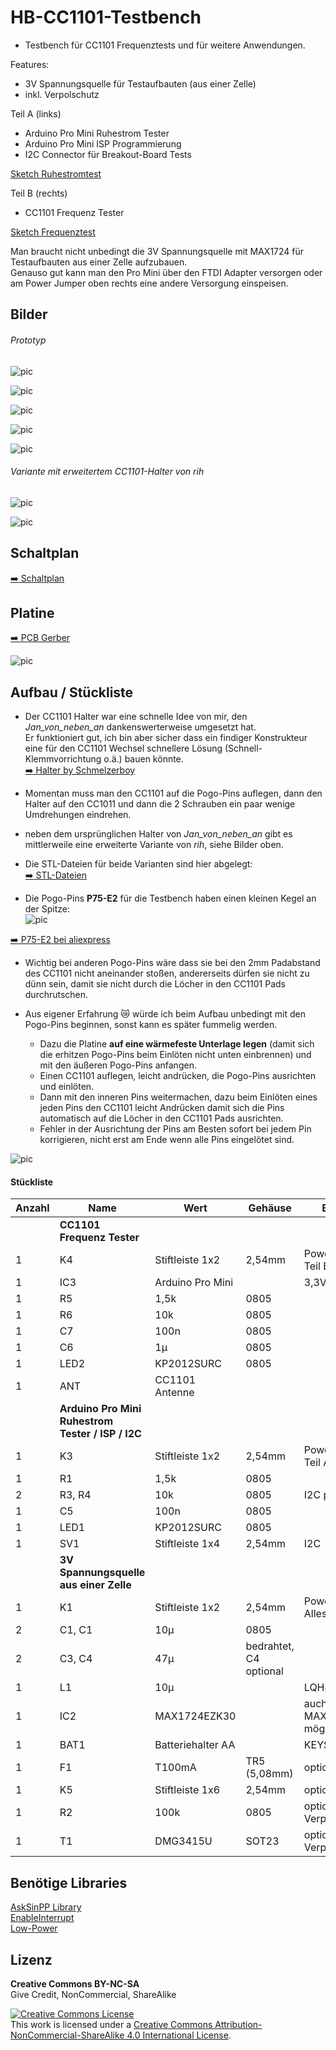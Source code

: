 
# HB-CC1101-Testbench

- Testbench für CC1101 Frequenztests und für weitere Anwendungen.

Features:<br>
- 3V Spannungsquelle für Testaufbauten (aus einer Zelle)
- inkl. Verpolschutz

Teil A (links)<br>
- Arduino Pro Mini Ruhestrom Tester
- Arduino Pro Mini ISP Programmierung
- I2C Connector für Breakout-Board Tests

[Sketch Ruhestromtest](https://github.com/TomMajor/SmartHome/tree/master/Info/Ruhestrom#%C3%BCberpr%C3%BCfung-des-avr-ruhestroms-power-down-mode)

Teil B (rechts)<br>
- CC1101 Frequenz Tester

[Sketch Frequenztest](https://github.com/pa-pa/AskSinPP/tree/master/examples/FreqTest)

Man braucht nicht unbedingt die 3V Spannungsquelle mit MAX1724 für Testaufbauten aus einer Zelle aufzubauen.<br>
Genauso gut kann man den Pro Mini über den FTDI Adapter versorgen oder am Power Jumper oben rechts eine andere Versorgung einspeisen.


## Bilder

###### Prototyp

![pic](Images/HB-CC1101-Testbench_1.jpg)

![pic](Images/HB-CC1101-Testbench_2.jpg)

![pic](Images/HB-CC1101-Testbench_3.jpg)

![pic](Images/HB-CC1101-Testbench_4.jpg)

![pic](Images/HB-CC1101-Testbench_5.png)

###### Variante mit erweitertem CC1101-Halter von *rih*

![pic](Images/Testbench1_rih.jpg)

![pic](Images/Testbench2_rih.jpg)


## Schaltplan

[:arrow_right: Schaltplan](PCB/Files/HB-CC1101-TestBench.pdf)


## Platine

[:arrow_right: PCB Gerber](PCB)

![pic](Images/HB-CC1101-Testbench_PCB.png)


## Aufbau / Stückliste

- Der CC1101 Halter war eine schnelle Idee von mir, den *Jan_von_neben_an* dankenswerterweise umgesetzt hat.<br>
Er funktioniert gut, ich bin aber sicher dass ein findiger Konstrukteur eine für den CC1101 Wechsel schnellere Lösung (Schnell-Klemmvorrichtung o.ä.) bauen könnte.<br>
[:arrow_right: Halter by Schmelzerboy](https://www.thingiverse.com/thing:4002846)

- Momentan muss man den CC1101 auf die Pogo-Pins auflegen, dann den Halter auf den CC1011 und dann die 2 Schrauben ein paar wenige Umdrehungen eindrehen.

- neben dem ursprünglichen Halter von *Jan_von_neben_an* gibt es mittlerweile eine erweiterte Variante von *rih*, siehe Bilder oben.

- Die STL-Dateien für beide Varianten sind hier abgelegt:<br>
[:arrow_right: STL-Dateien](3D_Druck)

- Die Pogo-Pins **P75-E2** für die Testbench haben einen kleinen Kegel an der Spitze:<br>
![pic](Images/Pogo_pin_P75_E2.png)

[:arrow_right: P75-E2 bei aliexpress](https://de.aliexpress.com/item/32874022638.html?transAbTest=ae803_3)

- Wichtig bei anderen  Pogo-Pins wäre dass sie bei den 2mm Padabstand des CC1101 nicht aneinander stoßen, andererseits dürfen sie nicht zu dünn sein, damit sie nicht durch die Löcher in den CC1101 Pads durchrutschen.

- Aus eigener Erfahrung :crying_cat_face: würde ich beim Aufbau unbedingt mit den Pogo-Pins beginnen, sonst kann es später fummelig werden.
  - Dazu die Platine **auf eine wärmefeste Unterlage legen** (damit sich die erhitzen Pogo-Pins beim Einlöten nicht unten einbrennen) und mit den äußeren Pogo-Pins anfangen.
  - Einen CC1101 auflegen, leicht andrücken, die Pogo-Pins ausrichten und einlöten.
  - Dann mit den inneren Pins weitermachen, dazu beim Einlöten eines jeden Pins den CC1101 leicht Andrücken damit sich die Pins automatisch auf die Löcher in den CC1101 Pads ausrichten.
  - Fehler in der Ausrichtung der Pins am Besten sofort bei jedem Pin korrigieren, nicht erst am Ende wenn alle Pins eingelötet sind.

![pic](Images/HB-CC1101-Testbench_Aufbau.jpg)

#### Stückliste

| Anzahl	| Name	    | Wert	            | Gehäuse       | Bemerkungen |
|---|---|---|---|---|
|| **CC1101 Frequenz Tester** ||||
| 1 | K4   | Stiftleiste 1x2  | 2,54mm | Power/Strommessung Teil B |
| 1 | IC3  | Arduino Pro Mini | | 3,3V / 8MHz Version |
| 1 | R5   | 1,5k             | 0805	| |
| 1 | R6   | 10k              | 0805	| |
| 1 | C7   | 100n             | 0805	| |
| 1 | C6   | 1µ               | 0805	| |
| 1 | LED2 | KP2012SURC       | 0805	| |
| 1 | ANT  | CC1101 Antenne   | | |
|| **Arduino Pro Mini Ruhestrom Tester / ISP / I2C** ||||
| 1 | K3   | Stiftleiste 1x2  | 2,54mm | Power/Strommessung Teil A |
| 1 | R1   | 1,5k             | 0805	| |
| 2 | R3, R4 | 10k              | 0805	| I2C pull-up |
| 1 | C5   | 100n             | 0805	| |
| 1 | LED1 | KP2012SURC       | 0805	| |
| 1 | SV1  | Stiftleiste 1x4  | 2,54mm | I2C |
|| **3V Spannungsquelle aus einer Zelle** ||||
| 1 | K1   | Stiftleiste 1x2  | 2,54mm | Power/Strommessung Alles |
| 2 | C1, C1   | 10µ          | 0805	| |
| 2 | C3, C4   | 47µ          | bedrahtet, C4 optional | |
| 1 | L1   | 10µ              | | LQH43CN100K03L |
| 1 | IC2  | MAX1724EZK30     | | auch MAX1724EZK33 möglich |
| 1 | BAT1 | Batteriehalter AA | | KEYSTONE 1028 |
| 1 | F1   | T100mA           | TR5 (5,08mm) | optional, 3V Quelle |
| 1 | K5   | Stiftleiste 1x6  | 2,54mm | optional, 3V Quelle |
| 1 | R2   | 100k             | 0805 | optional, Verpolschutz |
| 1 | T1   | DMG3415U         | SOT23 | optional, Verpolschutz |


## Benötige Libraries

[AskSinPP Library](https://github.com/pa-pa/AskSinPP)</br>
[EnableInterrupt](https://github.com/GreyGnome/EnableInterrupt)</br>
[Low-Power](https://github.com/rocketscream/Low-Power)


## Lizenz

**Creative Commons BY-NC-SA**<br>
Give Credit, NonCommercial, ShareAlike

<a rel="license" href="http://creativecommons.org/licenses/by-nc-sa/4.0/"><img alt="Creative Commons License" style="border-width:0" src="https://i.creativecommons.org/l/by-nc-sa/4.0/88x31.png" /></a><br />This work is licensed under a <a rel="license" href="http://creativecommons.org/licenses/by-nc-sa/4.0/">Creative Commons Attribution-NonCommercial-ShareAlike 4.0 International License</a>.
